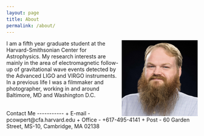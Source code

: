 ```yaml
---
layout: page
title: About
permalink: /about/
---
```


<img src="/files/base_pic.jpg" alt="portrait" style="width: 200px;float: right"/>

I am a fifth year graduate student at the Harvard-Smithsonian Center for Astrophysics. My research interests are mainly in the area of electromagnetic follow-up of gravitational wave events detected by the Advanced LIGO and VIRGO instruments. In a previous life I was a filmmaker and photographer, working in and around Baltimore, MD and Washington D.C. 


<br>
Contact Me
-----------
+ E-mail - pcowpert@cfa.harvard.edu
+ Office - +617-495-4141 
+ Post - 60 Garden Street, MS-10, Cambridge, MA 02138 